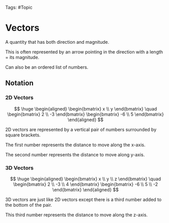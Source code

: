 Tags: #Topic

# Vectors
A quantity that has both direction and magnitude.

This is often represented by an arrow pointing in the direction with a length = its magnitude.

Can also be an ordered list of numbers.

## Notation
### 2D Vectors
$$
\huge
\begin{aligned}
\begin{bmatrix}
x \\ y
\end{bmatrix}
\quad
\begin{bmatrix}
2 \\ -3
\end{bmatrix}
\begin{bmatrix}
-6 \\ 5
\end{bmatrix}
\end{aligned}
$$

2D vectors are represented by a vertical pair of numbers surrounded by square brackets. 

The first number represents the distance to move along the x-axis.

The second number represents the distance to move along y-axis.

### 3D Vectors

$$
\huge
\begin{aligned}
\begin{bmatrix}
x \\ y \\ z
\end{bmatrix}
\quad
\begin{bmatrix}
2 \\ -3 \\ 4
\end{bmatrix}
\begin{bmatrix}
-6 \\ 5 \\ -2
\end{bmatrix}
\end{aligned}
$$

3D vectors are just like 2D vectors except there is a third number added to the bottom of the pair.

This third number represents the distance to move along the z-axis.